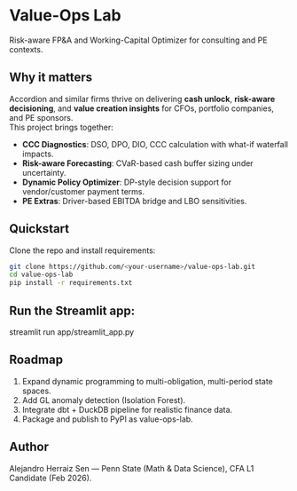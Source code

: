# Value-Ops Lab

Risk-aware FP&A and Working-Capital Optimizer for consulting and PE contexts.

## Why it matters
Accordion and similar firms thrive on delivering **cash unlock**, **risk-aware decisioning**, and **value creation insights** for CFOs, portfolio companies, and PE sponsors.  
This project brings together:
- **CCC Diagnostics**: DSO, DPO, DIO, CCC calculation with what-if waterfall impacts.
- **Risk-aware Forecasting**: CVaR-based cash buffer sizing under uncertainty.
- **Dynamic Policy Optimizer**: DP-style decision support for vendor/customer payment terms.
- **PE Extras**: Driver-based EBITDA bridge and LBO sensitivities.

## Quickstart
Clone the repo and install requirements:
```bash
git clone https://github.com/<your-username>/value-ops-lab.git
cd value-ops-lab
pip install -r requirements.txt
```

## Run the Streamlit app:
streamlit run app/streamlit_app.py

## Roadmap
1) Expand dynamic programming to multi-obligation, multi-period state spaces.
2) Add GL anomaly detection (Isolation Forest).
3) Integrate dbt + DuckDB pipeline for realistic finance data.
4) Package and publish to PyPI as value-ops-lab.

## Author
Alejandro Herraiz Sen — Penn State (Math & Data Science), CFA L1 Candidate (Feb 2026).
